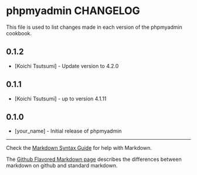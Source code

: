 phpmyadmin CHANGELOG
====================

This file is used to list changes made in each version of the phpmyadmin cookbook.

0.1.2
-----
- [Koichi Tsutsumi] - Update version to 4.2.0

0.1.1
-----
- [Koichi Tsutsumi] - up to version 4.1.11

0.1.0
-----
- [your_name] - Initial release of phpmyadmin

- - -
Check the [Markdown Syntax Guide](http://daringfireball.net/projects/markdown/syntax) for help with Markdown.

The [Github Flavored Markdown page](http://github.github.com/github-flavored-markdown/) describes the differences between markdown on github and standard markdown.
